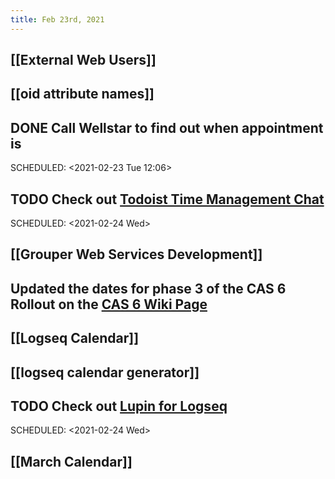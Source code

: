 ```yaml
---
title: Feb 23rd, 2021
---
```


## [[External Web Users]]
## [[oid attribute names]]
## DONE Call Wellstar to find out when appointment is
SCHEDULED: <2021-02-23 Tue 12:06>
## TODO Check out [Todoist Time Management Chat](https://twitter.com/todoist/status/1364243935380594689?s=21)
SCHEDULED: <2021-02-24 Wed>
## [[Grouper Web Services Development]]
## Updated the dates for phase 3 of the CAS 6 Rollout on the [CAS 6 Wiki Page](http://iamweb1.iam.gatech.edu/docs/services/CAS/cas-v6-upgrade/Home)
## [[Logseq Calendar]]
## [[logseq calendar generator]]
## TODO Check out [Lupin for Logseq](https://github.com/akhater/Lupin)
SCHEDULED: <2021-02-24 Wed>
## [[March Calendar]]
